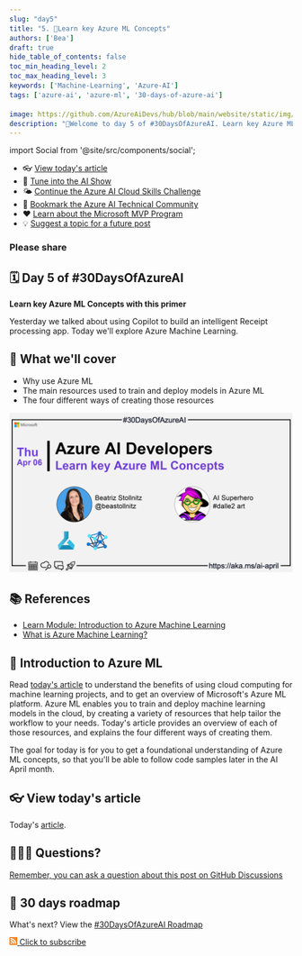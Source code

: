```yaml
---
slug: "day5"
title: "5. 🏁Learn key Azure ML Concepts"
authors: ['Bea']
draft: true
hide_table_of_contents: false
toc_min_heading_level: 2
toc_max_heading_level: 3
keywords: ['Machine-Learning', 'Azure-AI']
tags: ['azure-ai', 'azure-ml', '30-days-of-azure-ai']

image: https://github.com/AzureAiDevs/hub/blob/main/website/static/img/2023-aia/banner-day5.png
description: "🏁Welcome to day 5 of #30DaysOfAzureAI. Learn key Azure ML Concepts with this primer https://azureaidevs.github.io/hub/2023-aia/day5"
---
```


import Social from '@site/src/components/social';

<head>

  <meta name="twitter:url" content="https://azureaidevs.github.io/hub/2023-aia/day5" />
  <meta name="twitter:title" content="Learn key Azure ML Concepts" />
  <meta name="twitter:description" content="🏁Welcome to day 5 of #30DaysOfAzureAI. Learn key Azure ML Concepts with this primer" />
  <meta name="twitter:image" content="https://github.com/AzureAiDevs/hub/blob/main/website/static/img/2023-aia/banner-day5.png" />
  <meta name="twitter:card" content="summary_large_image" />

  <meta property="og:url" content="https://azureaidevs.github.io/hub/2023-aia/day5" />
  <meta property="og:title" content="Learn key Azure ML Concepts" />
  <meta property="og:description" content="🏁Welcome to day 5 of #30DaysOfAzureAI. Learn key Azure ML Concepts with this primer" />
  <meta property="og:image" content="https://github.com/AzureAiDevs/hub/blob/main/website/static/img/2023-aia/banner-day5.png" />
  <meta property="og:type" content="article" />
  <meta property="og:site_name" content="Azure AI Developer" />

  <link rel="canonical" href="https://bea.stollnitz.com/blog/aml-introduction/"  />

</head>

- 👓 [View today's article](https://bea.stollnitz.com/blog/aml-introduction/)
- 🍿 [Tune into the AI Show](https://aka.ms/ai-april-ai-show)
- 🌤️ [Continue the Azure AI Cloud Skills Challenge](https://aka.ms/30-days-of-azure-ai-challenge)
- 🏫 [Bookmark the Azure AI Technical Community](https://aka.ms/ai-april-tech-community)
- ❤️ [Learn about the Microsoft MVP Program](https://aka.ms/ai-april-mvp-program)
- 💡 [Suggest a topic for a future post](https://github.com/AzureAiDevs/hub/discussions/categories/call-for-content)

### Please share

<Social
    page_url="https://azureaidevs.github.io/hub/2023-aia/day5"
    image_url="https://github.com/AzureAiDevs/hub/blob/main/website/static/img/2023-aia/banner-day5.png"
    title="Learn key Azure ML Concepts"
    description= "🏁Day 5 of #30DaysOfAzureAI. Unlock the power of machine learning with Azure ML! Learn about the benefits of cloud computing for ML projects and explore key Azure ML concepts with our primer."
    hashtags="AI,AzureML"
    hashtag="#30DaysOfAzureAi"
/>

## 🗓️ Day 5 of #30DaysOfAzureAI

<!-- README
The following description is also used for the tweet. So it should be action oriented and grab attention 
If you update the description, please update the description: in the frontmatter as well.
-->

**Learn key Azure ML Concepts with this primer**

<!-- README
The following is the intro to the post. It should be a short teaser for the post.
-->

Yesterday we talked about using Copilot to build an intelligent Receipt processing app. Today we'll explore Azure Machine Learning.

## 🎯 What we'll cover

<!-- README
The following list is the main points of the post. There should be 3-4 main points.
 -->


- Why use Azure ML
- The main resources used to train and deploy models in Azure ML 
- The four different ways of creating those resources

<!-- 
- Main point 1
- Main point 2
- Main point 3 
- Main point 4
-->

[![Image banner for day 5](./../../static/img/2023-aia/banner-day5.png)](https://bea.stollnitz.com/blog/aml-introduction/)


<!-- README
Add or update a list relevant references here. These could be links to other blog posts, Microsoft Learn Module, videos, or other resources.
-->



## 📚 References

- [Learn Module: Introduction to Azure Machine Learning](https://learn.microsoft.com/training/modules/intro-to-azure-ml?WT.mc_id=aiml-89446-dglover)
- [What is Azure Machine Learning?](https://learn.microsoft.com/azure/machine-learning/overview-what-is-azure-machine-learning?WT.mc_id=aiml-89446-dglover)


<!-- README
The following is the body of the post. It should be an overview of the post that you are referencing.
See the Learn More section, if you supplied a canonical link, then will be displayed here.
-->


## 🚌 Introduction to Azure ML

Read [today's article](https://bea.stollnitz.com/blog/aml-introduction/) to understand the benefits of using cloud computing for machine learning projects, and to get an overview of Microsoft's Azure ML platform. Azure ML enables you to train and deploy machine learning models in the cloud, by creating a variety of resources that help tailor the workflow to your needs. Today's article provides an overview of each of those resources, and explains the four different ways of creating them.

The goal for today is for you to get a foundational understanding of Azure ML concepts, so that you'll be able to follow code samples later in the AI April month.

## 👓 View today's article

Today's [article](https://bea.stollnitz.com/blog/aml-introduction/).


## 🙋🏾‍♂️ Questions?

[Remember, you can ask a question about this post on GitHub Discussions](https://github.com/AzureAiDevs/hub/discussions/categories/azure-ai-developers)

## 📍 30 days roadmap

What's next? View the [#30DaysOfAzureAI Roadmap](/hub/roadmap/30days)

[![The image is the RSS feed available icon](./../../static/img/2023-aia/rss.png) Click to subscribe](https://azureaidevs.github.io/hub/2023-aia/rss.xml)